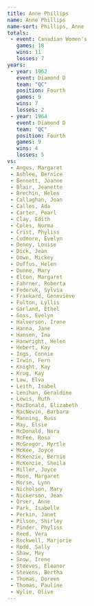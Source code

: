 ```yaml
---
title: Anne Phillips
name: Anne Phillips
name-sort: Phillips, Anne
totals:
 - event: Canadian Women's
   games: 18
   wins: 11
   losses: 7
years:
 - year: 1962
   event: Diamond D
   team: "QC"
   position: Fourth
   games: 9
   wins: 7
   losses: 2
 - year: 1964
   event: Diamond D
   team: "QC"
   position: Fourth
   games: 9
   wins: 4
   losses: 5
vs:
 - Angus, Margaret
 - Ashlee, Bernice
 - Bennett, Joanne
 - Blair, Jeanette
 - Brechin, Helen
 - Callaghan, Joan
 - Calles, Ada
 - Carter, Pearl
 - Clay, Edith
 - Coles, Norma
 - Crist, Phyliss
 - Cudmore, Evelyn
 - Denny, Louise
 - Dick, Jean
 - Down, Mickey
 - Duffus, Helen
 - Dunne, Mary
 - Elton, Margaret
 - Fahrner, Roberta
 - Fedoruk, Sylvia
 - Frankard, Genevieve
 - Fulton, Lyllis
 - Garland, Ethel
 - Goss, Evelyn
 - Halverson, Irene
 - Hanna, Jane
 - Hansen, Ina
 - Hanwright, Helen
 - Hebert, Kay
 - Ings, Connie
 - Irwin, Fern
 - Knight, Kay
 - Krug, Kay
 - Law, Elva
 - Leith, Isabel
 - Lenihan, Geraldine
 - Lewis, Ruth
 - MacDonald, Elizabeth
 - MacNevin, Barbara
 - Manning, Russ
 - May, Elsie
 - McDonald, Nora
 - McFee, Rosa
 - McGregor, Myrtle
 - McKee, Joyce
 - McKenzie, Bernie
 - McKenzie, Sheila
 - Miller, Joyce
 - Moon, Margaret
 - Morse, Lynn
 - Nicholson, Mary
 - Nickerson, Jean
 - Orser, Anne
 - Park, Isabelle
 - Perkin, Janet
 - Pilson, Shirley
 - Pinder, Phyliss
 - Reed, Vera
 - Rockwell, Marjorie
 - Rodd, Sally
 - Shaw, May
 - Snow, Irene
 - Steeves, Eleanor
 - Stevens, Bertha
 - Thomas, Doreen
 - Thomas, Pauline
 - Wylie, Olive
---
```

